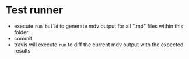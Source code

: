 # Test runner

- execute `run build` to generate mdv output for all ".md" files within this folder.
- commit
- travis will execute `run` to diff the current mdv output with the expected
  results


